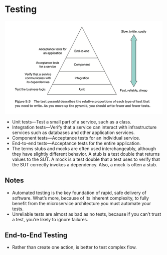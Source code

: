 # Testing

![img.png](img.png)

- Unit tests—Test a small part of a service, such as a class.
- Integration tests—Verify that a service can interact with infrastructure services such as databases and other
  application services.
- Component tests—Acceptance tests for an individual service.
- End-to-end tests—Acceptance tests for the entire application.
- The terms stubs and mocks are often used interchangeably, although they have slightly different behavior. A stub is a
  test double that returns values to the SUT. A mock is a test double that a test uses to verify that the SUT correctly
  invokes a dependency. Also, a mock is often a stub.

## Notes

- Automated testing is the key foundation of rapid, safe delivery of software. What’s more, because of its inherent
  complexity, to fully benefit from the microservice architecture you must automate your tests.
- Unreliable tests are almost as bad as no tests, because if you can’t trust a test, you’re likely to ignore failures.


## End-to-End Testing

- Rather than create one action, is better to test complex flow.